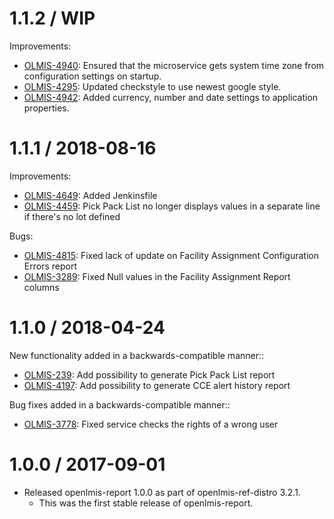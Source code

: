 1.1.2 / WIP
==================

Improvements:
* [OLMIS-4940](https://openlmis.atlassian.net/browse/OLMIS-4940): Ensured that the microservice gets system time zone from configuration settings on startup.
* [OLMIS-4295](https://openlmis.atlassian.net/browse/OLMIS-4295): Updated checkstyle to use newest google style.
* [OLMIS-4942](https://openlmis.atlassian.net/browse/OLMIS-4942): Added currency, number and date settings to application properties.

1.1.1 / 2018-08-16
==================

Improvements:
* [OLMIS-4649](https://openlmis.atlassian.net/browse/OLMIS-4649): Added Jenkinsfile
* [OLMIS-4459](https://openlmis.atlassian.net/browse/OLMIS-4459): Pick Pack List no longer displays values in a separate line if there's no lot defined

Bugs:
* [OLMIS-4815](https://openlmis.atlassian.net/browse/OLMIS-4815): Fixed lack of update on Facility Assignment Configuration Errors report
* [OLMIS-3289](https://openlmis.atlassian.net/browse/OLMIS-3289): Fixed Null values in the Facility Assignment Report columns

1.1.0 / 2018-04-24
==================

New functionality added in a backwards-compatible manner::
* [OLMIS-239](https://openlmis.atlassian.net/browse/OLMIS-239): Add possibility to generate Pick Pack List report
* [OLMIS-4197](https://openlmis.atlassian.net/browse/OLMIS-4197): Add possibility to generate CCE alert history report 

Bug fixes added in a backwards-compatible manner::
* [OLMIS-3778](https://openlmis.atlassian.net/browse/OLMIS-3778): Fixed service checks the rights of a wrong user

1.0.0 / 2017-09-01
==================

* Released openlmis-report 1.0.0 as part of openlmis-ref-distro 3.2.1.
  * This was the first stable release of openlmis-report.
